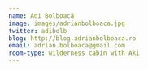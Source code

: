 ```yaml
---
name: Adi Bolboacă
image: images/adrianbolboaca.jpg
twitter: adibolb
blog: http://blog.adrianbolboaca.ro
email: adrian.bolboaca@gmail.com
room-type: wilderness cabin with Aki
---
```



